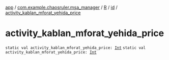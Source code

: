 [app](../../../index.md) / [com.example.chaosruler.msa_manager](../../index.md) / [R](../index.md) / [id](index.md) / [activity_kablan_mforat_yehida_price](.)

# activity_kablan_mforat_yehida_price

`static val activity_kablan_mforat_yehida_price: `[`Int`](https://kotlinlang.org/api/latest/jvm/stdlib/kotlin/-int/index.html)
`static val activity_kablan_mforat_yehida_price: `[`Int`](https://kotlinlang.org/api/latest/jvm/stdlib/kotlin/-int/index.html)